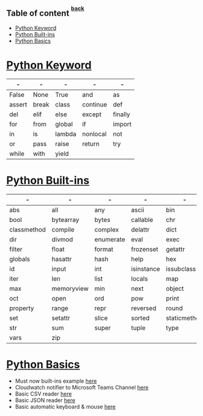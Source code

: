## Table of content <sup><sup>[back](../README.md)</sup></sup>

- [Python Keyword](#python-keyword)
- [Python Built-ins](#python-built-ins)
- [Python Basics](#python-basics)

# [Python Keyword](#table-of-content-back)

| -      | -     | -      | -        | -       |
| ------ | ----- | ------ | -------- | ------- |
| False  | None  | True   | and      | as      |
| assert | break | class  | continue | def     |
| del    | elif  | else   | except   | finally |
| for    | from  | global | if       | import  |
| in     | is    | lambda | nonlocal | not     |
| or     | pass  | raise  | return   | try     |
| while  | with  | yield  |          |         |

# [Python Built-ins](#table-of-content-back)

| -           | -          | -         | -          | -            |
| ----------- | ---------- | --------- | ---------- | ------------ |
| abs         | all        | any       | ascii      | bin          |
| bool        | bytearray  | bytes     | callable   | chr          |
| classmethod | compile    | complex   | delattr    | dict         |
| dir         | divmod     | enumerate | eval       | exec         |
| filter      | float      | format    | frozenset  | getattr      |
| globals     | hasattr    | hash      | help       | hex          |
| id          | input      | int       | isinstance | issubclass   |
| iter        | len        | list      | locals     | map          |
| max         | memoryview | min       | next       | object       |
| oct         | open       | ord       | pow        | print        |
| property    | range      | repr      | reversed   | round        |
| set         | setattr    | slice     | sorted     | staticmethod |
| str         | sum        | super     | tuple      | type         |
| vars        | zip        |           |            |              |

# [Python Basics](#table-of-content-back)

- Must now built-ins example [here](./builtins_functions.py)
- Cloudwatch notifier to Microsoft Teams Channel [here](./cloudwatch_teams_notifier.py)
- Basic CSV reader [here](./csv.py)
- Basic JSON reader [here](./json.py)
- Basic automatic keyboard & mouse [here](./pyautogui.py)
